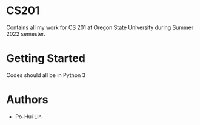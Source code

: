 # CS201
Contains all my work for CS 201 at Oregon State University during Summer 2022 semester. 
# Getting Started
Codes should all be in Python 3
# Authors
- Po-Hui Lin
